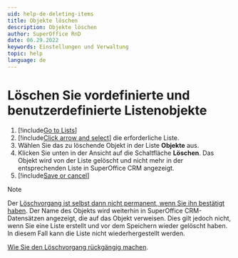 ```yaml
---
uid: help-de-deleting-items
title: Objekte löschen
description: Objekte löschen
author: SuperOffice RnD
date: 06.29.2022
keywords: Einstellungen und Verwaltung
topic: help
language: de
---
```


# Löschen Sie vordefinierte und benutzerdefinierte Listenobjekte

1. [!include[Go to Lists](includes/goto-lists.md)]
2. [!include[Click arrow and select](includes/expand-list.md)] die erforderliche Liste.
3. Wählen Sie das zu löschende Objekt in der Liste **Objekte** aus.
4. Klicken Sie unten in der Ansicht auf die Schaltfläche **Löschen**. Das Objekt wird von der Liste gelöscht und nicht mehr in der entsprechenden Liste in SuperOffice CRM angezeigt.
5. [!include[Save or cancel](includes/save-or-cancel.md)]

> [!NOTE]
> Der [Löschvorgang ist selbst dann nicht permanent, wenn Sie ihn bestätigt haben][1]. Der Name des Objekts wird weiterhin in SuperOffice CRM-Datensätzen angezeigt, die auf das Objekt verweisen. Dies gilt jedoch nicht, wenn Sie eine Liste erstellt und vor dem Speichern wieder gelöscht haben. In diesem Fall kann die Liste nicht wiederhergestellt werden.
>
> [Wie Sie den Löschvorgang rückgängig machen][1].

<!-- Referenced links -->
[1]: organize/deleted-items-and-headings.md

<!-- Referenced images -->
